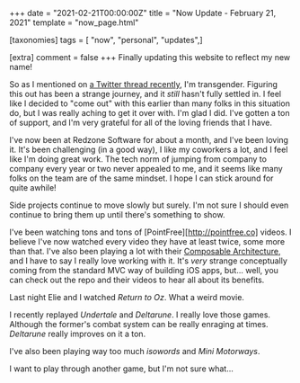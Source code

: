+++
date = "2021-02-21T00:00:00Z"
title = "Now Update - February 21, 2021"
template = "now_page.html"

[taxonomies]
tags = [ "now", "personal", "updates",]

[extra]
comment = false
+++
Finally updating this website to reflect my new name!

So as I mentioned on [a Twitter thread recently][coming out thread], I'm transgender. Figuring this out has been a strange journey, and it _still_ hasn't fully settled in. I feel like I decided to "come out" with this earlier than many folks in this situation do, but I was really aching to get it over with. I'm glad I did. I've gotten a ton of support, and I'm very grateful for all of the loving friends that I have.

I've now been at Redzone Software for about a month, and I've been loving it. It's been challenging (in a good way), I like my coworkers a lot, and I feel like I'm doing great work. The tech norm of jumping from company to company every year or two never appealed to me, and it seems like many folks on the team are of the same mindset. I hope I can stick around for quite awhile!

Side projects continue to move slowly but surely. I'm not sure I should even continue to bring them up until there's something to show.

I've been watching tons and tons of [PointFree][http://pointfree.co] videos. I believe I've now watched every video they have at least twice, some more than that. I've also been playing a lot with their [Composable Architecture](http://github.com/pointfreeco/swift-composable-architecture), and I have to say I really love working with it. It's _very_ strange conceptually coming from the standard MVC way of building iOS apps, but... well, you can check out the repo and their videos to hear all about its benefits.

Last night Elie and I watched _Return to Oz_. What a weird movie.

I recently replayed _Undertale_ and _Deltarune_. I really love those games. Although the former's combat system can be really enraging at times. _Deltarune_ really improves on it a ton.

I've also been playing way too much _isowords_ and _Mini Motorways_.

I want to play through another game, but I'm not sure what...

[coming out thread]: https://twitter.com/JuneBash/status/1355965653765615619?s=20